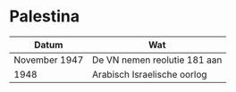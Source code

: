 # Palestina

|Datum|Wat|
|------|-------|
|November 1947|De VN nemen reolutie 181 aan|
|1948|Arabisch Israelische oorlog|
